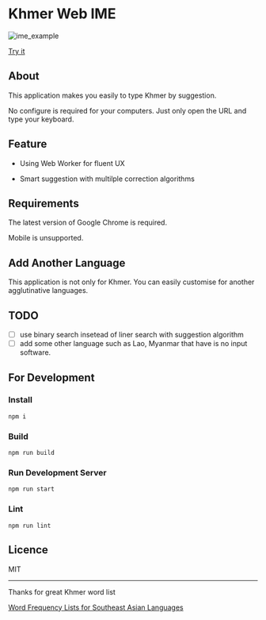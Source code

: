 # Khmer Web IME

![ime_example](https://user-images.githubusercontent.com/47185462/79764824-d614ae00-8360-11ea-9115-b4f019be5ba3.gif)

[Try it](https://takutoaoi.github.io/khmer-web-ime/build/index.html)

## About

This application makes you easily to type Khmer by suggestion.

No configure is required for your computers. Just only open the URL and type your keyboard.

## Feature

- Using Web Worker for fluent UX

- Smart suggestion with multilple correction algorithms

## Requirements

The latest version of Google Chrome is required. 

Mobile is unsupported.

## Add Another Language

This application is not only for Khmer. You can easily customise for another agglutinative languages.

## TODO

- [ ] use binary search insetead of liner search with suggestion algorithm
- [ ] add some other language such as Lao, Myanmar that have is no input software. 

## For Development

### Install

`npm i`

### Build

`npm run build`

### Run Development Server

`npm run start`

### Lint

`npm run lint`

## Licence

MIT

---

Thanks for great Khmer word list

[Word Frequency Lists for Southeast Asian Languages](http://sealang.net/project/list/)
